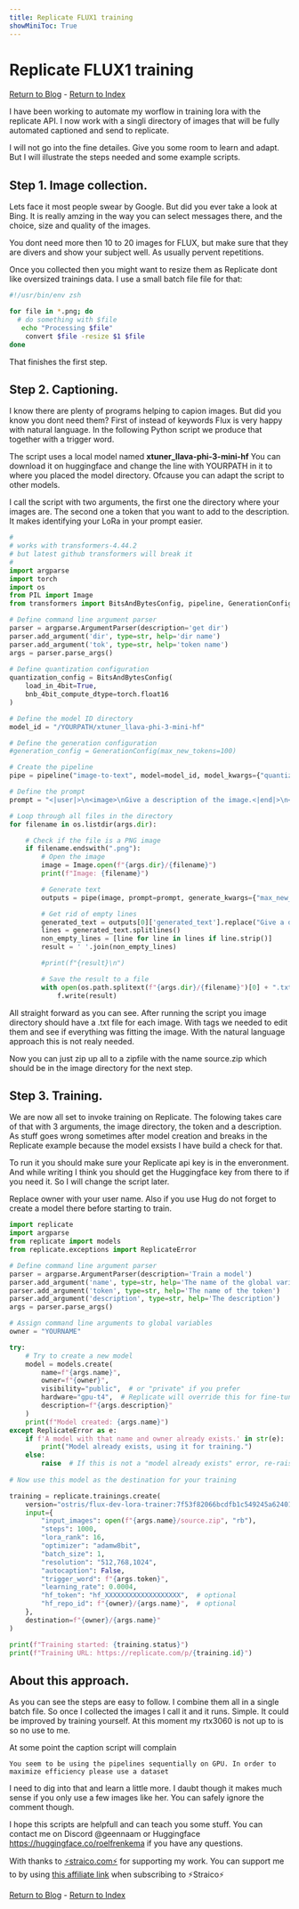 ```yaml
---
title: Replicate FLUX1 training
showMiniToc: True
---
```

# Replicate FLUX1 training

[Return to Blog](/blog) - [Return to Index](/)

I have been working to automate my worflow in training lora with the replicate API. I now work with a singli directory of images that will be fully automated captioned and send to replicate.

I will not go into the fine detailes. Give you some room to learn and adapt. But I will illustrate the steps needed and some example scripts.

## Step 1. Image collection.

Lets face it most people swear by Google. But did you ever take a look at Bing. It is really amzing in the way you can select messages there, and the choice, size and quality of the images.

You dont need more then 10 to 20 images for FLUX, but make sure that they are divers and show your subject well. As usually pervent repetitions.

Once you collected then you might want to resize them as Replicate dont like oversized trainings data. I use a small batch file file for that:

```zsh copy
#!/usr/bin/env zsh

for file in *.png; do
  # do something with $file
   echo "Processing $file"
    convert $file -resize $1 $file
done
```

That finishes the first step.

## Step 2. Captioning.

I know there are plenty of programs helping to capion images. But did you know you dont need them? First of instead of keywords Flux is very happy with natural language. In the following Python script we produce that together with a trigger word.

The script uses a local model named **xtuner_llava-phi-3-mini-hf** You can download it on huggingface and change the line with YOURPATH in it to where you placed the model directory. Ofcause you can adapt the script to other models.

I call the script with two arguments, the first one the directory where your images are. The second one a token that you want to add to the description. It makes identifying your LoRa in your prompt easier.

```python copy
#
# works with transformers-4.44.2
# but latest github transformers will break it
#
import argparse
import torch
import os
from PIL import Image
from transformers import BitsAndBytesConfig, pipeline, GenerationConfig, AutoConfig

# Define command line argument parser                                                                                                                                           
parser = argparse.ArgumentParser(description='get dir')                                                                                                                   
parser.add_argument('dir', type=str, help='dir name')                                                                              
parser.add_argument('tok', type=str, help='token name')                                                                              
args = parser.parse_args()                                                                                                                                                      
                                                                                                                                                                                
# Define quantization configuration
quantization_config = BitsAndBytesConfig(
    load_in_4bit=True,
    bnb_4bit_compute_dtype=torch.float16
)

# Define the model ID directory
model_id = "/YOURPATH/xtuner_llava-phi-3-mini-hf"

# Define the generation configuration
#generation_config = GenerationConfig(max_new_tokens=100)

# Create the pipeline
pipe = pipeline("image-to-text", model=model_id, model_kwargs={"quantization_config": quantization_config, "low_cpu_mem_usage": True})

# Define the prompt
prompt = "<|user|>\n<image>\nGive a description of the image.<|end|>\n<|assistant|>\n"

# Loop through all files in the directory
for filename in os.listdir(args.dir):

    # Check if the file is a PNG image
    if filename.endswith(".png"):
        # Open the image
        image = Image.open(f"{args.dir}/{filename}")
        print(f"Image: {filename}")

        # Generate text
        outputs = pipe(image, prompt=prompt, generate_kwargs={"max_new_tokens": 100})

        # Get rid of empty lines
        generated_text = outputs[0]['generated_text'].replace("Give a description of the image. ", f"{args.tok}, ")
        lines = generated_text.splitlines()
        non_empty_lines = [line for line in lines if line.strip()]
        result = ' '.join(non_empty_lines)

        #print(f"{result}\n")

        # Save the result to a file
        with open(os.path.splitext(f"{args.dir}/{filename}")[0] + ".txt", "w") as f:
            f.write(result)

```

All straight forward as you can see. After running the script you image directory should have a .txt file for each image. With tags we needed to edit them and see if everything was fitting the image. With the natural language approach this is not realy needed.

Now you can just zip up all to a zipfile with the name source.zip which should be in the image directory for the next step.

## Step 3. Training.

We are now all set to invoke training on Replicate. The folowing takes care of that with 3 arguments, the image directory, the token and a description. As stuff goes wrong sometimes  after model creation and breaks in the Replicate example because the model exsists I have build a check for that.

To run it you should make sure your Replicate api key is in the enveronment. And while writing I think you should get the Huggingface key from there to if you need it. So I will change the script later. 

Replace owner with your user name. Also if you use Hug do not forget to create a model there before starting to train.

```python copy
import replicate
import argparse
from replicate import models
from replicate.exceptions import ReplicateError

# Define command line argument parser
parser = argparse.ArgumentParser(description='Train a model')
parser.add_argument('name', type=str, help='The name of the global variable for the model')
parser.add_argument('token', type=str, help='The name of the token')
parser.add_argument('description', type=str, help='The description')
args = parser.parse_args()

# Assign command line arguments to global variables
owner = "YOURNAME"

try:
    # Try to create a new model
    model = models.create(
        name=f"{args.name}",
        owner=f"{owner}",
        visibility="public",  # or "private" if you prefer
        hardware="gpu-t4",  # Replicate will override this for fine-tuned models
        description=f"{args.description}"
    )
    print(f"Model created: {args.name}")
except ReplicateError as e:
    if f'A model with that name and owner already exists.' in str(e):
        print("Model already exists, using it for training.")
    else:
        raise  # If this is not a "model already exists" error, re-raise the exception.
	
# Now use this model as the destination for your training

training = replicate.trainings.create(
    version="ostris/flux-dev-lora-trainer:7f53f82066bcdfb1c549245a624019c26ca6e3c8034235cd4826425b61e77bec",
    input={
        "input_images": open(f"{args.name}/source.zip", "rb"),
        "steps": 1000,
        "lora_rank": 16,
        "optimizer": "adamw8bit",
        "batch_size": 1,
        "resolution": "512,768,1024",
        "autocaption": False,
        "trigger_word": f"{args.token}",
        "learning_rate": 0.0004,
        "hf_token": "hf_XXXXXXXXXXXXXXXXXXX",  # optional
        "hf_repo_id": f"{owner}/{args.name}",  # optional
    },
    destination=f"{owner}/{args.name}"
)

print(f"Training started: {training.status}")
print(f"Training URL: https://replicate.com/p/{training.id}")
```

## About this approach.

As you can see the steps are easy to follow. I combine them all in a single batch file. So once I collected the images I call it and it runs. Simple. It could be improved by training yourself. At this moment my rtx3060 is not up to is so no use to me.

At some point the caption script will complain
```
You seem to be using the pipelines sequentially on GPU. In order to maximize efficiency please use a dataset                                                  
```
I need to dig into that and learn a little more. I daubt though it makes much sense if you only use a few images like her. You can safely ignore the comment though.

I hope this scripts are helpfull and can teach you some stuff. You can contact me on Discord @geennaam or Huggingface https://huggingface.co/roelfrenkema if you have any questions. 

With thanks to [⚡straico.com⚡](https://straico.com) for supporting my work. You can support me to by using [this affiliate link](https://platform.straico.com/signup?fpr=roelf14) when subscribing to ⚡Straico⚡

[Return to Blog](/blog) - [Return to Index](/)
